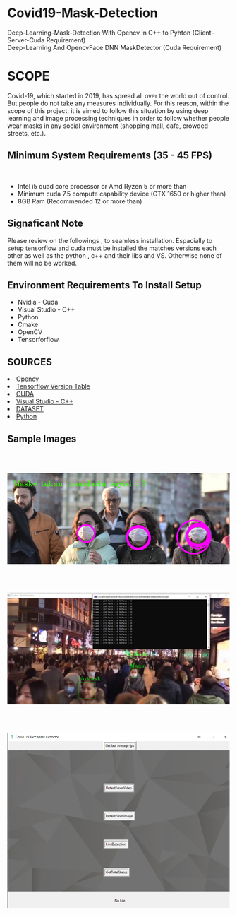# Covid19-Mask-Detection
Deep-Learning-Mask-Detection With Opencv in C++ to Pyhton (Client-Server-Cuda Requirement)<br>
Deep-Learning And OpencvFace DNN MaskDetector (Cuda Requirement)

<h1>SCOPE</h1>
<p>Covid-19, which started in 2019, has spread all over the world out of control. But people do not take any measures individually. For this reason, within the scope of this project, it is aimed to follow this situation by using deep learning and image processing techniques in order to follow whether people wear masks in any social environment (shopping mall, cafe, crowded streets, etc.).</p>

<h2>Minimum System Requirements (35 - 45 FPS)</h2> <br>

<ul>
<li>Intel i5 quad core processor or Amd Ryzen 5 or more than</li>
<li>Minimum cuda 7.5 compute capability device (GTX 1650 or higher than)</li>
<li>8GB Ram (Recommended 12 or more than)</li>
</ul>

<h2>Signaficant Note</h2>
<p>Please review on the followings , to seamless installation. Espacially to setup tensorflow and cuda must be installed the matches versions each other as well as the python , c++ and their libs and VS.
Otherwise none of them will no be worked.</p>

<h2>Environment Requirements To Install Setup</h2>

<ul>
<li>Nvidia - Cuda</li>
<li>Visual Studio - C++</li>
<li>Python</li>
<li>Cmake</li>
<li>OpenCV</li>
<li>Tensorforflow</li>
</ul>

<h2>SOURCES</h2>

<li><a href="https://docs.opencv.org/master/d9/df8/tutorial_root.html">Opencv</a></li>
<li><a href="https://www.tensorflow.org/install/source_windows">Tensorflow Version Table</a></li>
<li><a href="https://developer.nvidia.com/cuda-toolkit-archive">CUDA</a></li>
<li><a href="https://visualstudio.microsoft.com/vs/">Visual Studio - C++</a></li>
<li><a href="">DATASET</a></li>
<li><a href="https://www.python.org/">Python</a></li>
</ul>

<h2>Sample Images</h2>

<br><br>

<img src="Sample1.png">

<br><br>

<img src="Sample2.jpg">

<br><br>

<img src="Maskdetector.PNG">
